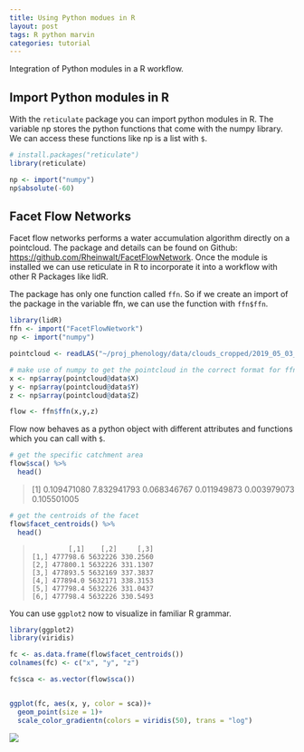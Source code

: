 ```yaml
---
title: Using Python modues in R
layout: post
tags: R python marvin
categories: tutorial
---
```


Integration of Python modules in a R workflow.

## Import Python modules in R

With the `reticulate` package you can import python modules in R. The
variable np stores the python functions that come with the numpy
library. We can access these functions like np is a list with `$`.

``` r
# install.packages("reticulate")
library(reticulate)

np <- import("numpy")
np$absolute(-60)
```


## Facet Flow Networks

Facet flow networks performs a water accumulation algorithm directly on
a pointcloud. The package and details can be found on Github:
<https://github.com/Rheinwalt/FacetFlowNetwork>. Once the module is
installed we can use reticulate in R to incorporate it into a workflow
with other R Packages like lidR.

The package has only one function called `ffn`. So if we create an import
of the package in the variable ffn, we can use the function with
`ffn$ffn`.

``` r
library(lidR)
ffn <- import("FacetFlowNetwork")
np <- import("numpy")

pointcloud <- readLAS("~/proj_phenology/data/clouds_cropped/2019_05_03_tiepoints_default.las")

# make use of numpy to get the pointcloud in the correct format for ffn
x <- np$array(pointcloud@data$X)
y <- np$array(pointcloud@data$Y)
z <- np$array(pointcloud@data$Z)

flow <- ffn$ffn(x,y,z)
```

Flow now behaves as a python object with different attributes and
functions which you can call with `$`.

``` r
# get the specific catchment area
flow$sca() %>%
  head()
```

>	 [1] 0.109471080 7.832941793 0.068346767 0.011949873 0.003979073 0.105501005

``` r
# get the centroids of the facet
flow$facet_centroids() %>%
  head()
```

>              [,1]    [,2]     [,3]
>     [1,] 477798.6 5632226 330.2560
>     [2,] 477800.1 5632226 331.1307
>     [3,] 477893.5 5632169 337.3837
>     [4,] 477894.0 5632171 338.3153
>     [5,] 477798.4 5632226 331.0437
>     [6,] 477798.4 5632226 330.5493

You can use `ggplot2` now to visualize in familiar R grammar.

``` r
library(ggplot2)
library(viridis)

fc <- as.data.frame(flow$facet_centroids())
colnames(fc) <- c("x", "y", "z")

fc$sca <- as.vector(flow$sca())


ggplot(fc, aes(x, y, color = sca))+
  geom_point(size = 1)+
  scale_color_gradientn(colors = viridis(50), trans = "log")
```

![]({{site.url}}{{site.baseurl}}/assets/img/facetFlow.png)
